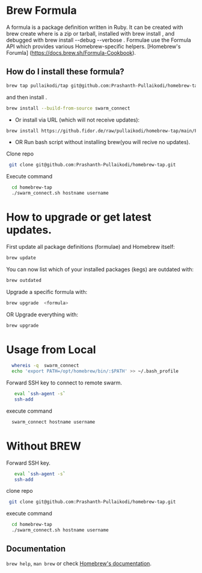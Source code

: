 # Brew Formula

A formula is a package definition written in Ruby. It can be created with brew create <URL> where <URL> is a zip or tarball, installed with brew install <formula>, and debugged with brew install --debug --verbose <formula>. Formulae use the Formula API which provides various Homebrew-specific helpers. [Homebrew's Forumla] (https://docs.brew.sh/Formula-Cookbook).


## How do I install these formula?

  ```bash
  brew tap pullaikodi/tap git@github.com:Prashanth-Pullaikodi/homebrew-tap.git
  ```
  and  then  install .

  ```bash
  brew install --build-from-source swarm_connect
  ```

* Or install via URL (which will not receive updates):

```bash
brew install https://github.fidor.de/raw/pullaikodi/homebrew-tap/main/Formula/swarm_connect.rb?token=GHSAT0AAAAAAAAAAYTIHCKMNI6HEIVLFD4WY3XQUZQ
```

* OR Run bash script without installing brew(you will recive no updates).

Clone repo

```bash
 git clone git@github.com:Prashanth-Pullaikodi/homebrew-tap.git
```

Execute  command

```bash
  cd homebrew-tap
  ./swarm_connect.sh hostname username
```
# How to upgrade or get latest updates.
 First update all package definitions (formulae) and Homebrew itself:

  ```bash
brew update
```
 You can now list which of your installed packages (kegs) are outdated with:

  ```bash
brew outdated
```  
Upgrade a specific formula with:
   ```bash
brew upgrade  <formula>
``` 
OR Upgrade everything with:
   ```bash
brew upgrade 
``` 

# Usage from Local

```bash
  whereis -q  swarm_connect
  echo 'export PATH=/opt/homebrew/bin/:$PATH' >> ~/.bash_profile
  ```

 Forward SSH key to connect to remote swarm.

```bash
   eval `ssh-agent -s`
   ssh-add
```

execute  command

```bash
  swarm_connect hostname username
```

# Without BREW 

 Forward SSH key.

```bash
   eval `ssh-agent -s`
   ssh-add
```

clone repo

```bash
 git clone git@github.com:Prashanth-Pullaikodi/homebrew-tap.git
```


execute  command

```bash
  cd homebrew-tap
  ./swarm_connect.sh hostname username
```

## Documentation
`brew help`, `man brew` or check [Homebrew's documentation](https://docs.brew.sh).
